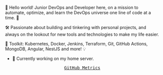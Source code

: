 👋 Hello world! Junior DevOps and Developer here, on a mission to automate, optimize, and learn the DevOps universe one line of code at a time. 🚀

🛠️ Passionate about building and tinkering with personal projects, and always on the lookout for new tools and technologies to make my life easier.

🔧 Toolkit: Kubernetes, Docker, Jenkins, Terraform, Git, GitHub Actions, MongoDB, Angular, NestJS and more! 💡

- 🔭 Currently working on my home server.

<p align="center">
  <!-- Monospace Font -->
  <samp>
    <a href="./metrics.md">GitHub Metrics</a>
  </samp>
</p>
